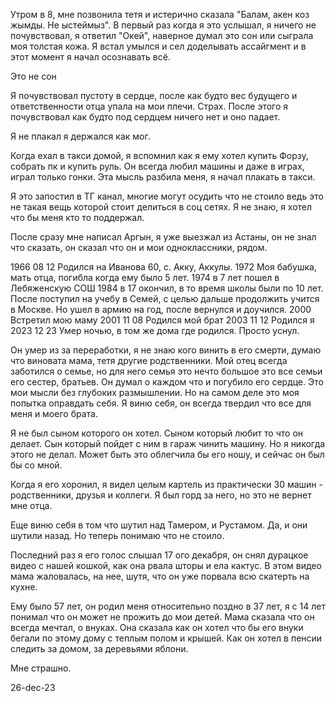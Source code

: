 Утром в 8, мне позвонила тетя и истерично сказала "Балам, акен коз жымды. Не ыстеймыз". В первый раз когда я это услышал, я ничего не почувствовал, я ответил "Окей", наверное думал это сон или сыграла моя толстая кожа. Я встал умылся и сел доделывать ассайгмент и в этот момент я начал осознавать всё.

Это не сон

Я почувствовал пустоту в сердце, после как будто вес будущего и ответственности отца упала на мои плечи. Страх. После этого я почувствовал как будто под сердцем ничего нет и оно падает.

Я не плакал я держался как мог.

Когда ехал в такси домой, я вспомнил как я ему хотел купить Форзу, собрать пк и купить руль. Он всегда любил машины и даже в играх, играл только гонки. Эта мысль разбила меня, я начал плакать в такси.

Я это запостил в ТГ канал, многие могут осудить что не стоило ведь это не такая вещь которой стоит делиться в соц сетях. Я не знаю, я хотел что бы меня кто то поддержал.

После сразу мне написал Аргын, я уже выезжал из Астаны, он не знал что сказать, он сказал что он и мои одноклассники, рядом.

1966 08 12 Родился на Иванова 60, с. Акку, Аккулы.
1972 Моя бабушка, мать отца, погибла когда ему было 5 лет.
1974 в 7 лет пошел в Лебяженскую СОШ
1984 в 17 окончил, в то время школы были по 10 лет.
После поступил на учебу в Семей, с целью дальше продолжить учится в Москве.
Но ушел в армию на год, после вернулся и доучился.
2000 Встретил мою маму
2001 11 08 Родился мой брат
2003 11 12 Родился я
2023 12 23 Умер ночью, в том же дома где родился. Просто уснул.

Он умер из за переработки, я не знаю кого винить в его смерти, думаю что виновата мама, тетя другие родственники. Мой отец всегда заботился о семье, но для него семья это нечто большое это все семьи его сестер, братьев. Он думал о каждом что и погубило его сердце. Это мои мысли без глубоких размышлении. Но на самом деле это моя попытка оправдать себя. Я виню себя, он всегда твердил что все для меня и моего брата.

Я не был сыном которого он хотел. Сыном который любит то что он делает. Сын который пойдет с ним в гараж чинить машину. Но я никогда этого не делал. Может быть это облегчила бы его ношу, и сейчас он был бы со мной.

Когда я его хоронил, я видел целым картель из практически 30 машин - родственники, друзья и коллеги. Я был горд за него, но это не вернет мне отца.

Еще виню себя в том что шутил над Тамером, и Рустамом. Да, и они шутили назад. Но теперь понимаю что не стоило.

Последний раз я его голос слышал 17 ого декабря, он снял дурацкое видео с нашей кошкой, как она рвала шторы и ела кактус. В этом видео мама жаловалась, на нее, шутя, что он уже порвала всю скатерть на кухне.

Ему было 57 лет, он родил меня относительно поздно в 37 лет, я с 14 лет понимал что он может не прожить до мои детей. Мама сказала что он всегда мечтал, о внуках. Она сказала как он хотел что бы его внуки бегали по этому дому с теплым полом и крышей. Как он хотел в пенсии следить за домом, за деревьями яблони.

Мне страшно.

26-dec-23